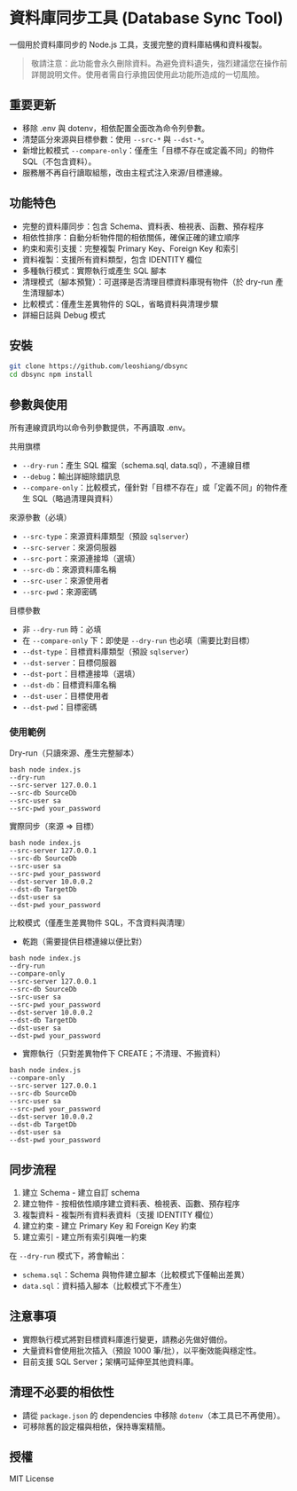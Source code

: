 # 資料庫同步工具 (Database Sync Tool)

一個用於資料庫同步的 Node.js 工具，支援完整的資料庫結構和資料複製。
> 敬請注意：此功能會永久刪除資料。為避免資料遺失，強烈建議您在操作前詳閱說明文件。使用者需自行承擔因使用此功能所造成的一切風險。

## 重要更新

- 移除 .env 與 dotenv，相依配置全面改為命令列參數。
- 清楚區分來源與目標參數：使用 `--src-*` 與 `--dst-*`。
- 新增比較模式 `--compare-only`：僅產生「目標不存在或定義不同」的物件 SQL（不包含資料）。
- 服務層不再自行讀取組態，改由主程式注入來源/目標連線。

## 功能特色

- 完整的資料庫同步：包含 Schema、資料表、檢視表、函數、預存程序
- 相依性排序：自動分析物件間的相依關係，確保正確的建立順序
- 約束和索引支援：完整複製 Primary Key、Foreign Key 和索引
- 資料複製：支援所有資料類型，包含 IDENTITY 欄位
- 多種執行模式：實際執行或產生 SQL 腳本
- 清理模式（腳本預覽）：可選擇是否清理目標資料庫現有物件（於 dry-run 產生清理腳本）
- 比較模式：僅產生差異物件的 SQL，省略資料與清理步驟
- 詳細日誌與 Debug 模式

## 安裝
```bash
git clone https://github.com/leoshiang/dbsync
cd dbsync npm install
``` 

## 參數與使用

所有連線資訊均以命令列參數提供，不再讀取 .env。

共用旗標
- `--dry-run`：產生 SQL 檔案（schema.sql, data.sql），不連線目標
- `--debug`：輸出詳細除錯訊息
- `--compare-only`：比較模式，僅針對「目標不存在」或「定義不同」的物件產生 SQL（略過清理與資料）

來源參數（必填）
- `--src-type`：來源資料庫類型（預設 `sqlserver`）
- `--src-server`：來源伺服器
- `--src-port`：來源連接埠（選填）
- `--src-db`：來源資料庫名稱
- `--src-user`：來源使用者
- `--src-pwd`：來源密碼

目標參數
- 非 `--dry-run` 時：必填
- 在 `--compare-only` 下：即使是 `--dry-run` 也必填（需要比對目標）
- `--dst-type`：目標資料庫類型（預設 `sqlserver`）
- `--dst-server`：目標伺服器
- `--dst-port`：目標連接埠（選填）
- `--dst-db`：目標資料庫名稱
- `--dst-user`：目標使用者
- `--dst-pwd`：目標密碼

### 使用範例

Dry-run（只讀來源、產生完整腳本）
```
bash node index.js
--dry-run
--src-server 127.0.0.1
--src-db SourceDb
--src-user sa
--src-pwd your_password
``` 

實際同步（來源 => 目標）
```
bash node index.js
--src-server 127.0.0.1
--src-db SourceDb
--src-user sa
--src-pwd your_password
--dst-server 10.0.0.2
--dst-db TargetDb
--dst-user sa
--dst-pwd your_password
``` 

比較模式（僅產生差異物件 SQL，不含資料與清理）
- 乾跑（需要提供目標連線以便比對）
```
bash node index.js
--dry-run
--compare-only
--src-server 127.0.0.1
--src-db SourceDb
--src-user sa
--src-pwd your_password
--dst-server 10.0.0.2
--dst-db TargetDb
--dst-user sa
--dst-pwd your_password
``` 

- 實際執行（只對差異物件下 CREATE；不清理、不搬資料）
```
bash node index.js
--compare-only
--src-server 127.0.0.1
--src-db SourceDb
--src-user sa
--src-pwd your_password
--dst-server 10.0.0.2
--dst-db TargetDb
--dst-user sa
--dst-pwd your_password
``` 

## 同步流程

1. 建立 Schema - 建立自訂 schema
2. 建立物件 - 按相依性順序建立資料表、檢視表、函數、預存程序
3. 複製資料 - 複製所有資料表資料（支援 IDENTITY 欄位）
4. 建立約束 - 建立 Primary Key 和 Foreign Key 約束
5. 建立索引 - 建立所有索引與唯一約束

在 `--dry-run` 模式下，將會輸出：
- `schema.sql`：Schema 與物件建立腳本（比較模式下僅輸出差異）
- `data.sql`：資料插入腳本（比較模式下不產生）

## 注意事項

- 實際執行模式將對目標資料庫進行變更，請務必先做好備份。
- 大量資料會使用批次插入（預設 1000 筆/批），以平衡效能與穩定性。
- 目前支援 SQL Server；架構可延伸至其他資料庫。

## 清理不必要的相依性

- 請從 `package.json` 的 dependencies 中移除 `dotenv`（本工具已不再使用）。
- 可移除舊的設定檔與相依，保持專案精簡。

## 授權

MIT License
